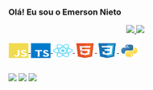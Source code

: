 ### Olá! Eu sou o Emerson Nieto

<div align="center">
  <a href="https://github.com/emersonnieto">
  <img height="180em" src="https://github-readme-stats.vercel.app/api?username=emersonnieto&show_icons=true&theme=dracula&include_all_commits=true&count_private=true"/>
  <img height="180em" src="https://github-readme-stats.vercel.app/api/top-langs/?username=emersonnieto&layout=compact&langs_count=7&theme=dracula"/>
</div>
  
  </div>
 <div style="display: inline_block"><br>
  <img align="center" alt="Rafa-Js" height="30" width="40"    src="https://raw.githubusercontent.com/devicons/devicon/master/icons/javascript/javascript-plain.svg">
  <img align="center" alt="Rafa-Ts" height="30" width="40" src="https://raw.githubusercontent.com/devicons/devicon/master/icons/typescript/typescript-plain.svg">
  <img align="center" alt="Rafa-React" height="30" width="40" src="https://raw.githubusercontent.com/devicons/devicon/master/icons/react/react-original.svg">
  <img align="center" alt="Rafa-HTML" height="30" width="40" src="https://raw.githubusercontent.com/devicons/devicon/master/icons/html5/html5-original.svg">
  <img align="center" alt="Rafa-CSS" height="30" width="40" src="https://raw.githubusercontent.com/devicons/devicon/master/icons/css3/css3-original.svg">
  <img align="center" alt="Rafa-Python" height="30" width="40" src="https://raw.githubusercontent.com/devicons/devicon/master/icons/python/python-original.svg">
</div>

##

<div>
  <a href="https://www.instagram.com/emersonnieto/" target="_blank"><img src="https://img.shields.io/badge/-Instagram-%23E4405F?style=for-the-badge&logo=instagram&logoColor=white"      target="_blank"></a>
  <a href = "mailto:emerson.beni.enb@gmail.com"><img src="https://img.shields.io/badge/-Gmail-%23333?style=for-the-badge&logo=gmail&logoColor=white" target="_blank"></a>
  <a href="https://www.linkedin.com/in/emerson-nieto-beni-66a761174/" target="_blank"><img src="https://img.shields.io/badge/-LinkedIn-%230077B5?style=for-the-         badge&logo=linkedin&logoColor=white" target="_blank"></a> 
</div>
